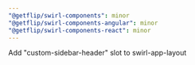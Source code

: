 ```yaml
---
"@getflip/swirl-components": minor
"@getflip/swirl-components-angular": minor
"@getflip/swirl-components-react": minor
---
```


Add "custom-sidebar-header" slot to swirl-app-layout
